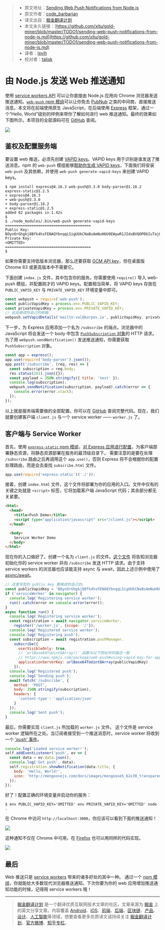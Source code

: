 > * 原文地址：[Sending Web Push Notifications from Node.js](https://thecodebarbarian.com/sending-web-push-notifications-from-node-js.html)
> * 原文作者：[code_barbarian](http://www.twitter.com/code_barbarian)
> * 译文出自：[掘金翻译计划](https://github.com/xitu/gold-miner)
> * 本文永久链接：[https://github.com/xitu/gold-miner/blob/master/TODO1/sending-web-push-notifications-from-node-js.md](https://github.com/xitu/gold-miner/blob/master/TODO1/sending-web-push-notifications-from-node-js.md)
> * 译者：[lsvih](https://github.com/lsvih)
> * 校对者：[talisk](https://github.com/talisk)

# 由 Node.js 发送 Web 推送通知

使用 [service workers API](https://developer.mozilla.org/en-US/docs/Web/API/Service_Worker_API) 可以让你直接由 Node.js 应用向 Chrome 浏览器发送推送通知。[`web-push` npm 模组](https://www.npmjs.com/package/web-push)可以让你免去 [PubNub](https://www.pubnub.com/) 之类的中间商，直接推送消息。本文将在前端使用原生 JavaScript，在后端使用 [Express](https://www.npmjs.com/package/express) 框架，通过一个“Hello, World”级别的样例来带你了解如何进行 web 推送通知。最终的效果如下图所示。本项目的全部源码可在 [GitHub](https://github.com/vkarpov15/web-push-demo) 查阅。

![](https://i.imgur.com/bGyKuaW.png)

## 鉴权及配置服务端

要设置 web 推送，必须先创建 [VAPID keys](https://blog.mozilla.org/services/2016/04/04/using-vapid-with-webpush/)。VAPID keys 用于识别是谁发送了推送消息。npm 的 `web-push` 模组能够[帮助你生成 VAPID keys](https://www.npmjs.com/package/web-push#command-line)，下面我们将安装 `web-push` 及其依赖，并使用 `web-push generate-vapid-keys` 来创建 VAPID keys。

```
$ npm install express@4.16.3 web-push@3.3.0 body-parser@1.18.2 express-static@1.2.5
+ express@4.16.3
+ web-push@3.3.0
+ body-parser@1.18.2
+ express-static@1.2.5
added 62 packages in 1.42s
$
$ ./node_modules/.bin/web-push generate-vapid-keys
=======================================
Public Key:
BOynOrGhgkj8Bfk4hsFENAQYbnqqLSigUUkCNaBsAmNuH6U9EWywR1JIdxBVQOPDbIuTaj0tVAQbczNLkC5zftw
Private Key:
<OMITTED>
=======================================
$
```

如果你需要支持低版本浏览器，那么还要获取 [GCM API key](https://medium.com/@jasminejacquelin/integrating-push-notifications-in-your-node-react-web-app-4e8d8190a52c#9a53)，但在桌面版 Chrome 63 或更高版本中不需要它。

下面创建 `index.js` 文件，其中包含你的服务。你需要使用 `require()` 导入 web-push 模组，并配置刚才的 VAPID keys。配置相当简单，将 VAPID keys 存放在 `PUBLIC_VAPID_KEY` 与 `PRIVATE_VAPID_KEY` 环境变量中即可。

```javascript
const webpush = require('web-push');
const publicVapidKey = process.env.PUBLIC_VAPID_KEY;
const privateVapidKey = process.env.PRIVATE_VAPID_KEY;
// 此处换成你自己的邮箱
webpush.setVapidDetails('mailto:val@karpov.io', publicVapidKey, privateVapidKey);
```

下一步，为 Express 应用添加一个名为 `/subscribe` 的端点。浏览器中的 JavaScript 将会发送一个 body 中包含 [`PushSubscription` 对象](https://developer.mozilla.org/en-US/docs/Web/API/PushSubscription)的 HTTP 请求。为了用 `webpush.sendNotification()` 发送推送通知，你需要获取 `PushSubscription` 对象。

```javascript
const app = express();
app.use(require('body-parser').json());
app.post('/subscribe', (req, res) => {
  const subscription = req.body;
  res.status(201).json({});
  const payload = JSON.stringify({ title: 'test' });
  console.log(subscription);
  webpush.sendNotification(subscription, payload).catch(error => {
    console.error(error.stack);
  });
});
```

以上就是服务端需要做的全部配置。你可以在 [GitHub](https://github.com/vkarpov15/web-push-demo/blob/master/index.js) 查阅完整代码。现在，我们就要创建客户端 `client.js` 与一个 service worker —— `worker.js` 了。

## 客户端与 Service Worker

首先，使用 [`express-static` npm 模组](http://npmjs.com/package/express-static)，[对 Express 应用进行配置](https://github.com/vkarpov15/web-push-demo/blob/b356e53c1468c5611b9c4722411af3839bafc360/index.js#L26)，为客户端部署静态资源，将静态资源部署在服务的最顶级目录下。
需要注意的是要在处理 `/subscribe` 路由之后再调用这个 `app.use()`，否则 Express 将不会根据你的配置处理路由，而是会去查找 `subscribe.html` 文件。

```javascript
app.use(require('express-static')('./'));
```

接着，创建 `index.html` 文件，这个文件将部署为你的应用的入口。文件中仅有的关键之处就是 `<script>` 标签，它将加载客户端 JavaScript 代码；其余部分都无关紧要。


```html
<html>
  <head>
    <title>Push Demo</title>
    <script type="application/javascript" src="/client.js"></script>
  </head>

  <body>
    Service Worker Demo
  </body>
</html>
```

现在你的入口做好了。创建一个名为 `client.js` 的文件。[这个文件](https://github.com/vkarpov15/web-push-demo/blob/b356e53c1468c5611b9c4722411af3839bafc360/client.js) 将告知浏览器初始化你的 service worker 并向 `/subscribe` 发送 HTTP 请求。由于支持 service workers 的浏览器也应该能支持 async 与 await，因此上述示例中使用了 [async/await](http://thecodebarbarian.com/80-20-guide-to-async-await-in-node.js.html)。

```javascript
// 这里写死的 public key 要换成你自己的。
const publicVapidKey = 'BOynOrGhgkj8Bfk4hsFENAQYbnqqLSigUUkCNaBsAmNuH6U9EWywR1JIdxBVQOPDbIuTaj0tVAQbczNLkC5zftw';
if ('serviceWorker' in navigator) {
  console.log('Registering service worker');
  run().catch(error => console.error(error));
}
async function run() {
  console.log('Registering service worker');
  const registration = await navigator.serviceWorker.
    register('/worker.js', {scope: '/'});
  console.log('Registered service worker');
  console.log('Registering push');
  const subscription = await registration.pushManager.
    subscribe({
      userVisibleOnly: true,
      // `urlBase64ToUint8Array()` 函数与以下网址中的描述一致
      // https://www.npmjs.com/package/web-push#using-vapid-key-for-applicationserverkey
      applicationServerKey: urlBase64ToUint8Array(publicVapidKey)
    });
  console.log('Registered push');
  console.log('Sending push');
  await fetch('/subscribe', {
    method: 'POST',
    body: JSON.stringify(subscription),
    headers: {
      'content-type': 'application/json'
    }
  });
  console.log('Sent push');
}
```

最后，你需要实现 `client.js` 所加载的 `worker.js` 文件。
这个文件是 service worker 逻辑所在之处。当订阅者接受到一个推送消息时，service worker 将收到一个 ['push' 事件](https://developers.google.com/web/ilt/pwa/introduction-to-push-notifications#handling_the_push_event_in_the_service_worker)。

```javascript
console.log('Loaded service worker!');
self.addEventListener('push', ev => {
  const data = ev.data.json();
  console.log('Got push', data);
  self.registration.showNotification(data.title, {
    body: 'Hello, World!',
    icon: 'http://mongoosejs.com/docs/images/mongoose5_62x30_transparent.png'
  });
});
```

好了！配置正确的环境变量并启动你的服务：

```
$ env PUBLIC_VAPID_KEY='OMITTED' env PRIVATE_VAPID_KEY='OMITTED' node .
```

在 Chrome 中访问 `http://localhost:3000`，你应该可以看到下面的推送通知！

![](https://i.imgur.com/bGyKuaW.png)

这种通知不仅在 Chrome 中可用，在 [Firefox](https://support.mozilla.org/en-US/kb/push-notifications-firefox) 也可以用同样的代码实现。

![](https://i.imgur.com/uufjZPH.png)

## 最后

Web 推送只是 [service workers](https://developer.mozilla.org/en-US/docs/Web/API/Service_Worker_API) 带来的诸多好处的其中一种。
通过一个 [npm 模组](https://www.npmjs.com/package/web-push)，你就能给大多数现代浏览器推送通知。下次你要为你的 web 应用增加推送通知功能的时候，记得用 service workers 哦！


---

> [掘金翻译计划](https://github.com/xitu/gold-miner) 是一个翻译优质互联网技术文章的社区，文章来源为 [掘金](https://juejin.im) 上的英文分享文章。内容覆盖 [Android](https://github.com/xitu/gold-miner#android)、[iOS](https://github.com/xitu/gold-miner#ios)、[前端](https://github.com/xitu/gold-miner#前端)、[后端](https://github.com/xitu/gold-miner#后端)、[区块链](https://github.com/xitu/gold-miner#区块链)、[产品](https://github.com/xitu/gold-miner#产品)、[设计](https://github.com/xitu/gold-miner#设计)、[人工智能](https://github.com/xitu/gold-miner#人工智能)等领域，想要查看更多优质译文请持续关注 [掘金翻译计划](https://github.com/xitu/gold-miner)、[官方微博](http://weibo.com/juejinfanyi)、[知乎专栏](https://zhuanlan.zhihu.com/juejinfanyi)。
